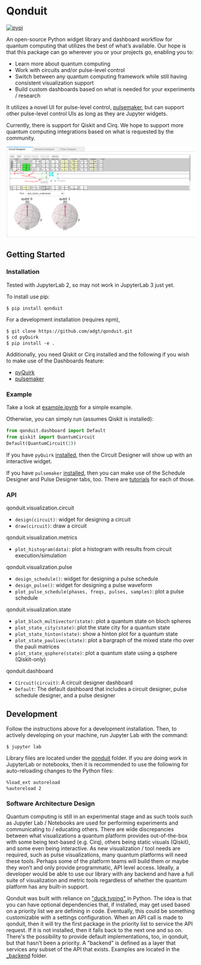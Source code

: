 # Qonduit
[![pypi](https://img.shields.io/pypi/v/qonduit.svg)](https://pypi.org/project/qonduit/)

An open-source Python widget library and dashboard workflow for quantum computing that utilizes the best of what’s available. Our hope is that this package can go wherever you or your projects go, enabling you to:
- Learn more about quantum computing
- Work with circuits and/or pulse-level control
- Switch between any quantum computing framework while still having consistent visualization support
- Build custom dashboards based on what is needed for your experiments / research 
 
It utilizes a novel UI for pulse-level control, [pulsemaker](https://github.com/adgt/pulsemaker), but can support other pulse-level control UIs as long as they are Jupyter widgets.

Currently, there is support for Qiskit and Cirq. We hope to support more quantum computing integrations based on what is requested by the community.

![Example](example.png)

## Getting Started
### Installation

Tested with JupyterLab 2, so may not work in JupyterLab 3 just yet.

To install use pip:

    $ pip install qonduit

For a development installation (requires npm),

    $ git clone https://github.com/adgt/qonduit.git
    $ cd pyQuirk
    $ pip install -e .


Additionally, you need Qiskit or Cirq installed and the following if you wish to make use of the Dashboards feature:
- [pyQuirk](https://github.com/adgt/pyQuirk#installation)
- [pulsemaker](https://github.com/adgt/pulsemaker#installation)

### Example

Take a look at [example.ipynb](example.ipynb) for a simple example.

Otherwise, you can simply run (assumes Qiskit is installed):
```python
from qonduit.dashboard import Default
from qiskit import QuantumCircuit
Default(QuantumCircuit(2))
```

If you have `pyQuirk` [installed](https://github.com/adgt/pyQuirk#installation), then the Circuit Designer will show up with an interactive widget.

If you have `pulsemaker` [installed](https://github.com/adgt/pulsemaker#installation), then you can make use of the Schedule Designer and Pulse Designer tabs, too. There are [tutorials](https://github.com/adgt/pulsemaker#tutorials) for each of those.

### API

qonduit.visualization.circuit
- `design(circuit)`: widget for designing a circuit
- `draw(circuit)`: draw a circuit

qonduit.visualization.metrics
- `plot_histogram(data)`: plot a histogram with results from circuit execution/simulation

qonduit.visualization.pulse
- `design_schedule()`: widget for designing a pulse schedule
- `design_pulse()`: widget for designing a pulse waveform
- `plot_pulse_schedule(phases, freqs, pulses, samples)`: plot a pulse schedule

qonduit.visualization.state
- `plot_bloch_multivector(state)`: plot a quantum state on bloch spheres
- `plot_state_city(state)`: plot the state city for a quantum state
- `plot_state_hinton(state)`: show a hinton plot for a quantum state
- `plot_state_paulivec(state)`: plot a bargraph of the mixed state rho over the pauli matrices
- `plot_state_qsphere(state)`: plot a quantum state using a qsphere (Qiskit-only)

qonduit.dashboard
- `Circuit(circuit)`: A circuit designer dashboard
- `Default`: The default dashboard that includes a circuit designer, pulse schedule designer, and a pulse designer

## Development

Follow the instructions above for a development installation. Then, to actively developing on your machine, run Jupyter Lab with the command:

    $ jupyter lab

Library files are located under the [qonduit](qonduit) folder. If you are doing work in JupyterLab or notebooks, then it is recommended to use the following for auto-reloading changes to the Python files:

```
%load_ext autoreload
%autoreload 2
```

### Software Architecture Design

Quantum computing is still in an experimental stage and as such tools such as Jupyter Lab / Notebooks are used for performing experiments and communicating to / educating others. There are wide discrepancies between what visualizations a quantum platform provides out-of-the-box with some being text-based (e.g. Cirq), others being static visuals (Qiskit), and some even being interactive. As new visualization / tool needs are required, such as pulse visualizations, many quantum platforms will need these tools. Perhaps some of the platform teams will build them or maybe they won’t and only provide programmatic, API level access. Ideally, a developer would be able to use our library with any backend and have a full suite of visualization and metric tools regardless of whether the quantum platform has any built-in support.

Qonduit was built with reliance on ["duck typing"](https://en.wikipedia.org/wiki/Duck_typing) in Python. The idea is that you can have optional dependencies that, if installed, may get used based on a priority list we are defining in code. Eventually, this could be something customizable with a settings configuration. When an API call is made to qonduit, then it will try the first package in the priority list to service the API request. If it is not installed, then it falls back to the next one and so on. There's the possibility to provide default implementations, too, in qonduit, but that hasn't been a priority. A "backend" is defined as a layer that services any subset of the API that exists. Examples are located in the [_backend](qonduit/_backend/) folder.
